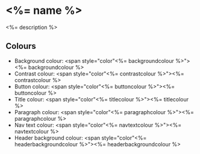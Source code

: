 # <%= name %>
<%= description %>

## Colours

- Background colour: <span style="color"<%= backgroundcolour %>"><%= backgroundcolour %></span>
- Contrast colour: <span style="color"<%= contrastcolour %>"><%= contrastcolour %></span>
- Button colour: <span style="color"<%= buttoncolour %>"><%= buttoncolour %></span>
- Title colour: <span style="color"<%= titlecolour %>"><%= titlecolour %></span>
- Paragraph colour: <span style="color"<%= paragraphcolour %>"><%= paragraphcolour %></span>
- Nav text colour: <span style="color"<%= navtextcolour %>"><%= navtextcolour %></span>
- Header background colour: <span style="color"<%= headerbackgroundcolour %>"><%= headerbackgroundcolour %></span>
